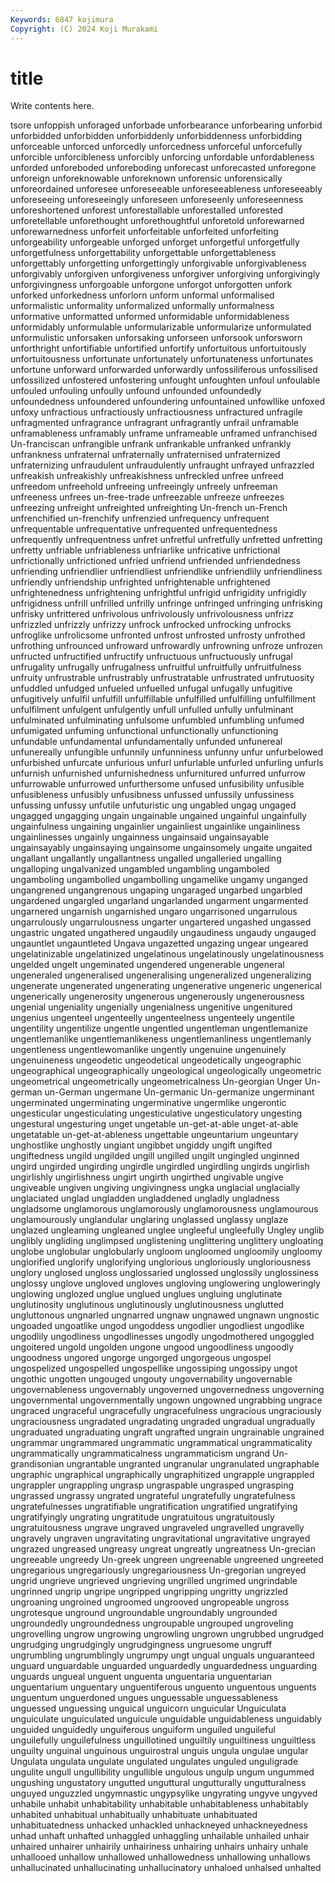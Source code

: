 ```yaml
---
Keywords: 6847 kojimura
Copyright: (C) 2024 Koji Murakami
---
```


# title

Write contents here.



tsore unfoppish unforaged
unforbade unforbearance unforbearing unforbid unforbidded unforbidden unforbiddenly unforbiddenness unforbidding unforceable
unforced unforcedly unforcedness unforceful unforcefully unforcible unforcibleness unforcibly unforcing unfordable
unfordableness unforded unforeboded unforeboding unforecast unforecasted unforegone unforeign unforeknowable unforeknown
unforensic unforensically unforeordained unforesee unforeseeable unforeseeableness unforeseeably unforeseeing unforeseeingly unforeseen
unforeseenly unforeseenness unforeshortened unforest unforestallable unforestalled unforested unforetellable unforethought unforethoughtful
unforetold unforewarned unforewarnedness unforfeit unforfeitable unforfeited unforfeiting unforgeability unforgeable unforged
unforget unforgetful unforgetfully unforgetfulness unforgettability unforgettable unforgettableness unforgettably unforgetting unforgettingly
unforgivable unforgivableness unforgivably unforgiven unforgiveness unforgiver unforgiving unforgivingly unforgivingness unforgoable
unforgone unforgot unforgotten unfork unforked unforkedness unforlorn unform unformal unformalised
unformalistic unformality unformalized unformally unformalness unformative unformatted unformed unformidable unformidableness
unformidably unformulable unformularizable unformularize unformulated unformulistic unforsaken unforsaking unforseen unforsook
unforsworn unforthright unfortifiable unfortified unfortify unfortuitous unfortuitously unfortuitousness unfortunate unfortunately
unfortunateness unfortunates unfortune unforward unforwarded unforwardly unfossiliferous unfossilised unfossilized unfostered
unfostering unfought unfoughten unfoul unfoulable unfouled unfouling unfoully unfound unfounded
unfoundedly unfoundedness unfoundered unfoundering unfountained unfowllike unfoxed unfoxy unfractious unfractiously
unfractiousness unfractured unfragile unfragmented unfragrance unfragrant unfragrantly unfrail unframable unframableness
unframably unframe unframeable unframed unfranchised Un-franciscan unfrangible unfrank unfrankable unfranked
unfrankly unfrankness unfraternal unfraternally unfraternised unfraternized unfraternizing unfraudulent unfraudulently unfraught
unfrayed unfrazzled unfreakish unfreakishly unfreakishness unfreckled unfree unfreed unfreedom unfreehold
unfreeing unfreeingly unfreely unfreeman unfreeness unfrees un-free-trade unfreezable unfreeze unfreezes
unfreezing unfreight unfreighted unfreighting Un-french un-French unfrenchified un-frenchify unfrenzied unfrequency
unfrequent unfrequentable unfrequentative unfrequented unfrequentedness unfrequently unfrequentness unfret unfretful unfretfully
unfretted unfretting unfretty unfriable unfriableness unfriarlike unfricative unfrictional unfrictionally unfrictioned
unfried unfriend unfriended unfriendedness unfriending unfriendlier unfriendliest unfriendlike unfriendlily unfriendliness
unfriendly unfriendship unfrighted unfrightenable unfrightened unfrightenedness unfrightening unfrightful unfrigid unfrigidity
unfrigidly unfrigidness unfrill unfrilled unfrilly unfringe unfringed unfringing unfrisking unfrisky
unfrittered unfrivolous unfrivolously unfrivolousness unfrizz unfrizzled unfrizzly unfrizzy unfrock unfrocked
unfrocking unfrocks unfroglike unfrolicsome unfronted unfrost unfrosted unfrosty unfrothed unfrothing
unfrounced unfroward unfrowardly unfrowning unfroze unfrozen unfructed unfructified unfructify unfructuous
unfructuously unfrugal unfrugality unfrugally unfrugalness unfruitful unfruitfully unfruitfulness unfruity unfrustrable
unfrustrably unfrustratable unfrustrated unfrutuosity unfuddled unfudged unfueled unfuelled unfugal unfugally
unfugitive unfugitively unfulfil unfulfill unfulfillable unfulfilled unfulfilling unfulfillment unfulfilment unfulgent
unfulgently unfull unfulled unfully unfulminant unfulminated unfulminating unfulsome unfumbled unfumbling
unfumed unfumigated unfuming unfunctional unfunctionally unfunctioning unfundable unfundamental unfundamentally unfunded
unfunereal unfunereally unfungible unfunnily unfunniness unfunny unfur unfurbelowed unfurbished unfurcate
unfurious unfurl unfurlable unfurled unfurling unfurls unfurnish unfurnished unfurnishedness unfurnitured
unfurred unfurrow unfurrowable unfurrowed unfurthersome unfused unfusibility unfusible unfusibleness unfusibly
unfusibness unfussed unfussily unfussiness unfussing unfussy unfutile unfuturistic ung ungabled
ungag ungaged ungagged ungagging ungain ungainable ungained ungainful ungainfully ungainfulness
ungaining ungainlier ungainliest ungainlike ungainliness ungainlinesses ungainly ungainness ungainsaid ungainsayable
ungainsayably ungainsaying ungainsome ungainsomely ungaite ungaited ungallant ungallantly ungallantness ungalled
ungalleried ungalling ungalloping ungalvanized ungambled ungambling ungamboled ungamboling ungambolled ungambolling
ungamelike ungamy unganged ungangrened ungangrenous ungaping ungaraged ungarbed ungarbled ungardened
ungargled ungarland ungarlanded ungarment ungarmented ungarnered ungarnish ungarnished ungaro ungarrisoned
ungarrulous ungarrulously ungarrulousness ungarter ungartered ungashed ungassed ungastric ungated ungathered
ungaudily ungaudiness ungaudy ungauged ungauntlet ungauntleted Ungava ungazetted ungazing ungear
ungeared ungelatinizable ungelatinized ungelatinous ungelatinously ungelatinousness ungelded ungelt ungeminated ungendered
ungenerable ungeneral ungeneraled ungeneralised ungeneralising ungeneralized ungeneralizing ungenerate ungenerated ungenerating
ungenerative ungeneric ungenerical ungenerically ungenerosity ungenerous ungenerously ungenerousness ungenial ungeniality
ungenially ungenialness ungenitive ungenitured ungenius ungenteel ungenteelly ungenteelness ungenteely ungentile
ungentility ungentilize ungentle ungentled ungentleman ungentlemanize ungentlemanlike ungentlemanlikeness ungentlemanliness ungentlemanly
ungentleness ungentlewomanlike ungently ungenuine ungenuinely ungenuineness ungeodetic ungeodetical ungeodetically ungeographic
ungeographical ungeographically ungeological ungeologically ungeometric ungeometrical ungeometrically ungeometricalness Un-georgian Unger
Un-german un-German ungermane Un-germanic Un-germanize ungerminant ungerminated ungerminating ungerminative ungermlike
ungerontic ungesticular ungesticulating ungesticulative ungesticulatory ungesting ungestural ungesturing unget ungetable
un-get-at-able unget-at-able ungetatable un-get-at-ableness ungettable ungeuntarium ungeuntary unghostlike unghostly ungiant
ungibbet ungiddy ungift ungifted ungiftedness ungild ungilded ungill ungilled ungilt
ungingled unginned ungird ungirded ungirding ungirdle ungirdled ungirdling ungirds ungirlish
ungirlishly ungirlishness ungirt ungirth ungirthed ungivable ungive ungiveable ungiven ungiving
ungivingness ungka unglacial unglacially unglaciated unglad ungladden ungladdened ungladly ungladness
ungladsome unglamorous unglamorously unglamorousness unglamourous unglamourously unglandular unglaring unglassed unglassy
unglaze unglazed ungleaming ungleaned unglee ungleeful ungleefully Ungley unglib unglibly
ungliding unglimpsed unglistening unglittering unglittery ungloating unglobe unglobular unglobularly ungloom
ungloomed ungloomily ungloomy unglorified unglorify unglorifying unglorious ungloriously ungloriousness unglory
unglosed ungloss unglossaried unglossed unglossily unglossiness unglossy unglove ungloved ungloves
ungloving unglowering ungloweringly unglowing unglozed unglue unglued unglues ungluing unglutinate
unglutinosity unglutinous unglutinously unglutinousness unglutted ungluttonous ungnarled ungnarred ungnaw ungnawed
ungnawn ungnostic ungoaded ungoatlike ungod ungoddess ungodlier ungodliest ungodlike ungodlily
ungodliness ungodlinesses ungodly ungodmothered ungoggled ungoitered ungold ungolden ungone ungood
ungoodliness ungoodly ungoodness ungored ungorge ungorged ungorgeous ungospel ungospelized ungospelled
ungospellike ungossiping ungossipy ungot ungothic ungotten ungouged ungouty ungovernability ungovernable
ungovernableness ungovernably ungoverned ungovernedness ungoverning ungovernmental ungovernmentally ungown ungowned ungrabbing
ungrace ungraced ungraceful ungracefully ungracefulness ungracious ungraciously ungraciousness ungradated ungradating
ungraded ungradual ungradually ungraduated ungraduating ungraft ungrafted ungrain ungrainable ungrained
ungrammar ungrammared ungrammatic ungrammatical ungrammaticality ungrammatically ungrammaticalness ungrammaticism ungrand Un-grandisonian
ungrantable ungranted ungranular ungranulated ungraphable ungraphic ungraphical ungraphically ungraphitized ungrapple
ungrappled ungrappler ungrappling ungrasp ungraspable ungrasped ungrasping ungrassed ungrassy ungrated
ungrateful ungratefully ungratefulness ungratefulnesses ungratifiable ungratification ungratified ungratifying ungratifyingly ungrating
ungratitude ungratuitous ungratuitously ungratuitousness ungrave ungraved ungraveled ungravelled ungravelly ungravely
ungraven ungravitating ungravitational ungravitative ungrayed ungrazed ungreased ungreasy ungreat ungreatly
ungreatness Un-grecian ungreeable ungreedy Un-greek ungreen ungreenable ungreened ungreeted ungregarious
ungregariously ungregariousness Un-gregorian ungreyed ungrid ungrieve ungrieved ungrieving ungrilled ungrimed
ungrindable ungrinned ungrip ungripe ungripped ungripping ungritty ungrizzled ungroaning ungroined
ungroomed ungrooved ungropeable ungross ungrotesque unground ungroundable ungroundably ungrounded ungroundedly
ungroundedness ungroupable ungrouped ungroveling ungrovelling ungrow ungrowing ungrowling ungrown ungrubbed
ungrudged ungrudging ungrudgingly ungrudgingness ungruesome ungruff ungrumbling ungrumblingly ungrumpy ungt
ungual unguals unguaranteed unguard unguardable unguarded unguardedly unguardedness unguarding unguards
ungueal unguent unguenta unguentaria unguentarian unguentarium unguentary unguentiferous unguento unguentous
unguents unguentum unguerdoned ungues unguessable unguessableness unguessed unguessing unguical unguicorn
unguicular Unguiculata unguiculate unguiculated unguicule unguidable unguidableness unguidably unguided unguidedly
unguiferous unguiform unguiled unguileful unguilefully unguilefulness unguillotined unguiltily unguiltiness unguiltless
unguilty unguinal unguinous unguirostral unguis ungula ungulae ungular Ungulata ungulata
ungulate ungulated ungulates unguled unguligrade ungulite ungull ungullibility ungullible ungulous
ungulp ungum ungummed ungushing ungustatory ungutted unguttural ungutturally ungutturalness unguyed
unguzzled ungymnastic ungypsylike ungyrating ungyve ungyved unhabile unhabit unhabitability unhabitable
unhabitableness unhabitably unhabited unhabitual unhabitually unhabituate unhabituated unhabituatedness unhacked unhackled
unhackneyed unhackneyedness unhad unhaft unhafted unhaggled unhaggling unhailable unhailed unhair
unhaired unhairer unhairily unhairiness unhairing unhairs unhairy unhale unhallooed unhallow
unhallowed unhallowedness unhallowing unhallows unhallucinated unhallucinating unhallucinatory unhaloed unhalsed unhalted
